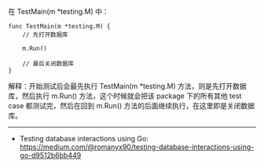 在 TestMain(m *testing.M) 中：

```
func TestMain(m *testing.M) {
    // 先打开数据库

    m.Run()

    // 最后关闭数据库
}
```

解释：开始测试后会最先执行 TestMain(m *testing.M) 方法，则是先打开数据库，然后执行 m.Run() 方法，这个时候就会把该 package 下的所有其他 test case 都测试完，然后在回到 m.Run() 方法的后面继续执行，在这里即是关闭数据库。

---

* Testing database interactions using Go: https://medium.com/@romanyx90/testing-database-interactions-using-go-d9512b6bb449